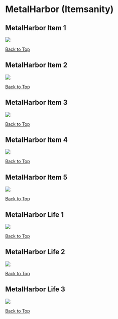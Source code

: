 # MetalHarbor (Itemsanity)

## MetalHarbor Item 1
![](./MetalHarbor/item-1-1.png)

[Back to Top](#)

## MetalHarbor Item 2
![](./MetalHarbor/item-2-1.png)

[Back to Top](#)

## MetalHarbor Item 3
![](./MetalHarbor/item-3-1.png)

[Back to Top](#)

## MetalHarbor Item 4
![](./MetalHarbor/item-4-1.png)

[Back to Top](#)

## MetalHarbor Item 5
![](./MetalHarbor/item-5-1.png)

[Back to Top](#)

## MetalHarbor Life 1
![](./MetalHarbor/life-1-1.png)

[Back to Top](#)

## MetalHarbor Life 2
![](./MetalHarbor/life-2-1.png)

[Back to Top](#)

## MetalHarbor Life 3
![](./MetalHarbor/life-3-1.png)

[Back to Top](#)

